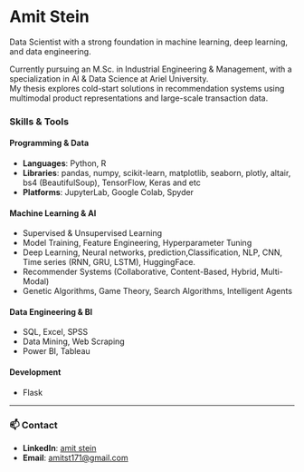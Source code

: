 # Amit Stein

Data Scientist with a strong foundation in machine learning, deep learning, and data engineering. 

Currently pursuing an M.Sc. in Industrial Engineering & Management, with a specialization in AI & Data Science at Ariel University.  
My thesis explores cold-start solutions in recommendation systems using multimodal product representations and large-scale transaction data.

###  Skills & Tools

#### Programming & Data
- **Languages**: Python, R  
- **Libraries**: pandas, numpy, scikit-learn, matplotlib, seaborn, plotly, altair, bs4 (BeautifulSoup), TensorFlow, Keras and etc  
- **Platforms**: JupyterLab, Google Colab, Spyder  

#### Machine Learning & AI
- Supervised & Unsupervised Learning  
- Model Training, Feature Engineering, Hyperparameter Tuning  
- Deep Learning, Neural networks, prediction,Classification, NLP, CNN, Time series (RNN, GRU, LSTM), HuggingFace.
- Recommender Systems (Collaborative, Content-Based, Hybrid, Multi-Modal)  
- Genetic Algorithms, Game Theory, Search Algorithms, Intelligent Agents

#### Data Engineering & BI
- SQL, Excel, SPSS  
- Data Mining, Web Scraping  
- Power BI, Tableau

#### Development
- Flask

---

### 📫 Contact

- **LinkedIn**: [amit stein](https://www.linkedin.com/in/amitstein)  
- **Email**: amitst171@gmail.com
